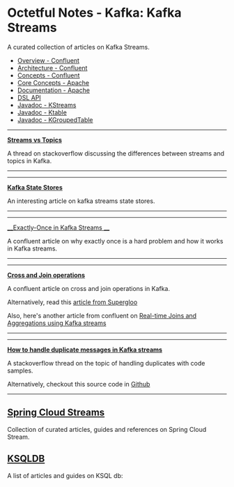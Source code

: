 # Octetful Notes - Kafka: Kafka Streams

A curated collection of articles on Kafka Streams.

* [Overview - Confluent](https://docs.confluent.io/platform/current/streams/index.html)
* [Architecture - Confluent](https://docs.confluent.io/platform/current/streams/architecture.html)
* [Concepts - Confluent](https://docs.confluent.io/platform/current/streams/concepts.html)
* [Core Concepts - Apache](https://kafka.apache.org/21/documentation/streams/core-concepts)
* [Documentation - Apache](https://kafka.apache.org/documentation/streams/)
* [DSL API](https://kafka.apache.org/26/documentation/streams/developer-guide/dsl-api.html)
* [Javadoc - KStreams](https://kafka.apache.org/23/javadoc/org/apache/kafka/streams/kstream/KStream.html)
* [Javadoc - Ktable](https://kafka.apache.org/10/javadoc/org/apache/kafka/streams/kstream/KTable.html)
* [Javadoc - KGroupedTable](https://kafka.apache.org/10/javadoc/org/apache/kafka/streams/kstream/KGroupedTable.html)

---

[__Streams vs Topics__](https://stackoverflow.com/questions/62336439/kafka-stream-vs-topic)

A thread on stackoverflow discussing the differences between streams and topics in Kafka.

---

---

[__Kafka State Stores__](https://simplydistributed.wordpress.com/2017/03/21/kafka-streams-state-stores/
)

An interesting article on kafka streams state stores.

---

---

[__Exactly-Once in Kafka Streams __](https://www.confluent.io/blog/enabling-exactly-once-kafka-streams/)

A confluent article on why exactly once is a hard problem and how it works in Kafka streams.

---

---

[__Cross and Join operations__](https://www.confluent.io/blog/crossing-streams-joins-apache-kafka/)

A confluent article on cross and join operations in Kafka.

Alternatively, read this [article from Supergloo](https://supergloo.com/kafka-streams/kafka-streams-joins-examples/)

Also, here's another article from confluent on [Real-time Joins and Aggregations using Kafka streams](https://www.confluent.io/blog/distributed-real-time-joins-and-aggregations-on-user-activity-events-using-kafka-streams/)

---

---

[__How to handle duplicate messages in Kafka streams__](https://stackoverflow.com/questions/55803210/how-to-handle-duplicate-messages-using-kafka-streaming-dsl-functions)

A stackoverflow thread on the topic of handling duplicates with code samples.

Alternatively, checkout this source code in [Github](https://github.com/confluentinc/kafka-streams-examples/blob/89683693aea2f81c9e310bdde489ab13ad242e6f/src/test/java/io/confluent/examples/streams/EventDeduplicationLambdaIntegrationTest.java#L153)

---

## [Spring Cloud Streams](./springcloud.md)
Collection of curated articles, guides and references on Spring Cloud Stream.

## [KSQLDB](https://ksqldb.io/)
A list of articles and guides on KSQL db:



